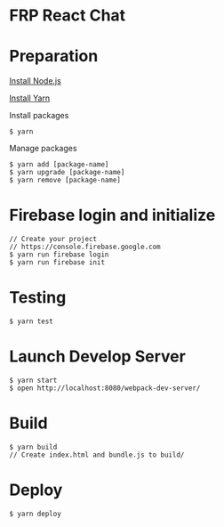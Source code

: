 # FRP React Chat

# Preparation

[Install Node.js](https://github.com/hokaccha/nodebrew)

[Install Yarn](https://yarnpkg.com/en/docs/install)

Install packages
```
$ yarn
```

Manage packages
```
$ yarn add [package-name]
$ yarn upgrade [package-name]
$ yarn remove [package-name]
```

# Firebase login and initialize
```
// Create your project
// https://console.firebase.google.com
$ yarn run firebase login
$ yarn run firebase init
```

# Testing

```
$ yarn test
```

# Launch Develop Server

```
$ yarn start
$ open http://localhost:8080/webpack-dev-server/
```

# Build
```
$ yarn build
// Create index.html and bundle.js to build/
```

# Deploy

```
$ yarn deploy
```
